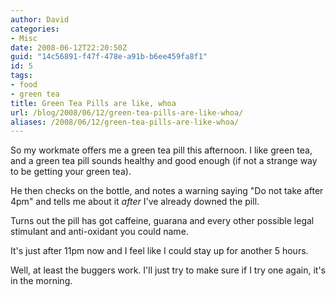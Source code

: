 ```yaml
---
author: David
categories:
- Misc
date: 2008-06-12T22:20:50Z
guid: "14c56891-f47f-478e-a91b-b6ee459fa8f1"
id: 5
tags:
- food
- green tea
title: Green Tea Pills are like, whoa
url: /blog/2008/06/12/green-tea-pills-are-like-whoa/
aliases: /2008/06/12/green-tea-pills-are-like-whoa/
---
```


So my workmate offers me a green tea pill this afternoon. I like green tea, and a green tea pill sounds healthy and good enough (if not a strange way to be getting your green tea).

He then checks on the bottle, and notes a warning saying "Do not take after 4pm" and tells me about it _after_ I've already downed the pill.

Turns out the pill has got caffeine, guarana and every other possible legal stimulant and anti-oxidant you could name.

It's just after 11pm now and I feel like I could stay up for another 5 hours.

Well, at least the buggers work. I'll just try to make sure if I try one again, it's in the morning.
